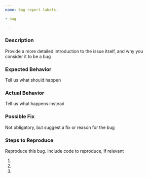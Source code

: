 ```yaml
---
name: Bug report labels:

- bug

---
```


### Description

Provide a more detailed introduction to the issue itself, and why you consider it to be a bug

### Expected Behavior

Tell us what should happen

### Actual Behavior

Tell us what happens instead

### Possible Fix

Not obligatory, but suggest a fix or reason for the bug

### Steps to Reproduce

Reproduce this bug. Include code to reproduce, if relevant

1.
2.
3.
